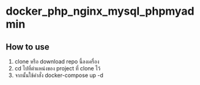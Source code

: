 # docker_php_nginx_mysql_phpmyadmin

## How to use

1. clone หรือ download repo นี้ลงเครื่อง
2. cd ไปที่ตำแหน่งของ project ที่ clone ไว้ 
3. จากนั้นใช้คำสั่ง docker-compose up -d 
